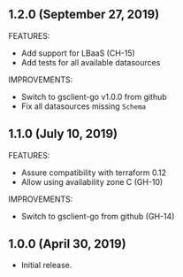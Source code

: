 ## 1.2.0 (September 27, 2019)

FEATURES:

* Add support for LBaaS (CH-15)
* Add tests for all available datasources

IMPROVEMENTS:

* Switch to gsclient-go v1.0.0 from github
* Fix all datasources missing `Schema`

## 1.1.0 (July 10, 2019)

FEATURES:

* Assure compatibility with terraform 0.12
* Allow using availability zone C (GH-10)

IMPROVEMENTS:

* Switch to gsclient-go from github (GH-14)

## 1.0.0 (April 30, 2019)

* Initial release.
